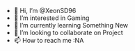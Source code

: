 - 👋 Hi, I’m @XeonSD96
- 👀 I’m interested in Gaming
- 🌱 I’m currently learning Something New
- 💞️ I’m looking to collaborate on Project 
- 📫 How to reach me :NA

<!---
XeonSD96/XeonSD96 is a ✨ special ✨ repository because its `README.md` (this file) appears on your GitHub profile.
You can click the Preview link to take a look at your changes.
--->
